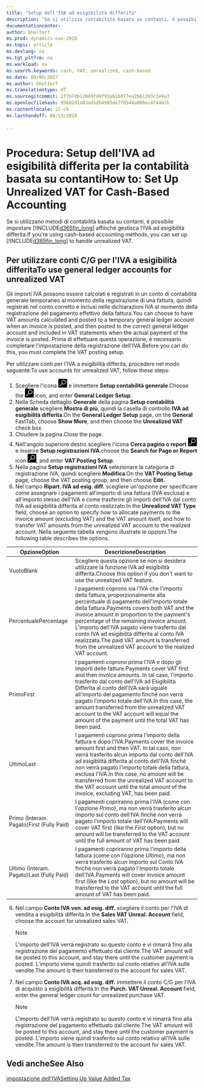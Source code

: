 ```yaml
---
title: "Setup dell'IVA ad esigibilità differita"
description: "Se si utilizza contabilità basata su contanti, è possibile specificare come gestire l'IVA ad esigibilità differita per le vendite e acquisti."
documentationcenter: 
author: bholtorf
ms.prod: dynamics-nav-2018
ms.topic: article
ms.devlang: na
ms.tgt_pltfrm: na
ms.workload: na
ms.search.keywords: cash, VAT, unrealized, cash-based
ms.date: 09/08/2017
ms.author: bholtorf
ms.translationtype: HT
ms.sourcegitcommit: 2f7b7db12069fd9f93a616077ea2b61393c1e9a3
ms.openlocfilehash: 95602d1a83ad1db4985de7f8544a008ec4f44b1b
ms.contentlocale: it-ch
ms.lasthandoff: 08/13/2018

---
```


# <a name="how-to-set-up-unrealized-vat-for-cash-based-accounting"></a><span data-ttu-id="db6cd-103">Procedura: Setup dell'IVA ad esigibilità differita per la contabilità basata su contanti</span><span class="sxs-lookup"><span data-stu-id="db6cd-103">How to: Set Up Unrealized VAT for Cash-Based Accounting</span></span>
<span data-ttu-id="db6cd-104">Se si utilizzano metodi di contabilità basata su contanti, è possibile impostare [!INCLUDE[d365fin_long](includes/d365fin_long_md.md)] affinché gestisca l'IVA ad esigibilità differita.</span><span class="sxs-lookup"><span data-stu-id="db6cd-104">If you're using cash-based accounting methods, you can set up [!INCLUDE[d365fin_long](includes/d365fin_long_md.md)] to handle unrealized VAT.</span></span>

## <a name="to-use-general-ledger-accounts-for-unrealized-vat"></a><span data-ttu-id="db6cd-105">Per utilizzare conti C/G per l'IVA a esigibilità differita</span><span class="sxs-lookup"><span data-stu-id="db6cd-105">To use general ledger accounts for unrealized VAT</span></span>
<span data-ttu-id="db6cd-106">Gli importi IVA possono essere calcolati e registrati in un conto di contabilità generale temporaneo al momento della registrazione di una fattura, quindi registrati nel conto corretto e inclusi nelle dichiarazioni IVA al momento della registrazione del pagamento effettivo della fattura.</span><span class="sxs-lookup"><span data-stu-id="db6cd-106">You can choose to have VAT amounts calculated and posted to a temporary general ledger account when an invoice is posted, and then posted to the correct general ledger account and included in VAT statements when the actual payment of the invoice is posted.</span></span> <span data-ttu-id="db6cd-107">Prima di effettuare questa operazione, è necessario completare l'impostazione della registrazione dell'IVA.</span><span class="sxs-lookup"><span data-stu-id="db6cd-107">Before you can do this, you must complete the VAT posting setup.</span></span>

<span data-ttu-id="db6cd-108">Per utilizzare conti per l'IVA a esigibilità differita, procedere nel modo seguente:</span><span class="sxs-lookup"><span data-stu-id="db6cd-108">To use accounts for unrealized VAT, follow these steps:</span></span>
1. <span data-ttu-id="db6cd-109">Scegliere l'icona ![Cerca pagina o report](media/ui-search/search_small.png "Cerca pagina o report") e immettere **Setup contabilità generale**.</span><span class="sxs-lookup"><span data-stu-id="db6cd-109">Choose the ![Search for Page or Report](media/ui-search/search_small.png "Search for Page or Report icon") icon, and enter **General Ledger Setup**.</span></span> 
2. <span data-ttu-id="db6cd-110">Nella Scheda dettaglio **Generale** della pagina **Setup contabilità generale** scegliere **Mostra di più**, quindi la casella di controllo **IVA ad esigibilità differita**.</span><span class="sxs-lookup"><span data-stu-id="db6cd-110">On the **General Ledger Setup** page, on the **General** FastTab, choose **Show More**, and then choose the **Unrealized VAT** check box.</span></span>
3. <span data-ttu-id="db6cd-111">Chiudere la pagina.</span><span class="sxs-lookup"><span data-stu-id="db6cd-111">Close the page.</span></span>
4. <span data-ttu-id="db6cd-112">Nell'angolo superiore destro scegliere l'icona **Cerca pagina o report** ![Cerca pagina o report](media/ui-search/search_small.png "icona Cerca pagina o report") e inserire **Setup registrazioni IVA**.</span><span class="sxs-lookup"><span data-stu-id="db6cd-112">choose the **Search for Page or Report** icon ![Search for Page or Report](media/ui-search/search_small.png "Search for Page or Report icon"), and enter **VAT Posting Setup**.</span></span> 
5. <span data-ttu-id="db6cd-113">Nella pagina **Setup registrazioni IVA** selezionare la categoria di registrazione IVA, quindi scegliere **Modifica**.</span><span class="sxs-lookup"><span data-stu-id="db6cd-113">On the **VAT Posting Setup** page, choose the VAT posting group, and then choose **Edit**.</span></span> 
6. <span data-ttu-id="db6cd-114">Nel campo **Ripart. IVA ad esig. diff.** scegliere un'opzione per specificare come assegnare i pagamenti all'importo di una fattura (IVA esclusa) e all'importo stesso dell'IVA e come trasferire gli importi dell'IVA dal conto IVA ad esigibilità differita al conto realizzato.</span><span class="sxs-lookup"><span data-stu-id="db6cd-114">In the **Unrealized VAT Type** field, choose an option to specify how to allocate payments to the invoice amount (excluding VAT) and the VAT amount itself, and how to transfer VAT amounts from the unrealized VAT account to the realized account.</span></span> <span data-ttu-id="db6cd-115">Nella seguente tabella vengono illustrate le opzioni.</span><span class="sxs-lookup"><span data-stu-id="db6cd-115">The following table describes the options.</span></span>

| <span data-ttu-id="db6cd-116">Opzione</span><span class="sxs-lookup"><span data-stu-id="db6cd-116">Option</span></span> | <span data-ttu-id="db6cd-117">Descrizione</span><span class="sxs-lookup"><span data-stu-id="db6cd-117">Description</span></span> |
| --- | --- |
| <span data-ttu-id="db6cd-118">Vuoto</span><span class="sxs-lookup"><span data-stu-id="db6cd-118">Blank</span></span> | <span data-ttu-id="db6cd-119">Scegliere questa opzione se non si desidera utilizzare la funzione IVA ad esigibilità differita.</span><span class="sxs-lookup"><span data-stu-id="db6cd-119">Choose this option if you don't want to use the unrealized VAT feature.</span></span> |
| <span data-ttu-id="db6cd-120">Percentuale</span><span class="sxs-lookup"><span data-stu-id="db6cd-120">Percentage</span></span> | <span data-ttu-id="db6cd-121">I pagamenti coprono sia l'IVA che l'importo della fattura, proporzionalmente alla percentuale di pagamento dell'importo totale della fattura.</span><span class="sxs-lookup"><span data-stu-id="db6cd-121">Payments covers both VAT and the invoice amount in proportion to the payment's percentage of the remaining invoice amount.</span></span> <span data-ttu-id="db6cd-122">L'importo dell'IVA pagato viene trasferito dal conto IVA ad esigibilità differita al conto IVA realizzata.</span><span class="sxs-lookup"><span data-stu-id="db6cd-122">The paid VAT amount is transferred from the unrealized VAT account to the realized VAT account.</span></span> |
| <span data-ttu-id="db6cd-123">Primo</span><span class="sxs-lookup"><span data-stu-id="db6cd-123">First</span></span> | <span data-ttu-id="db6cd-124">I pagamenti coprono prima l'IVA e dopo gli importi delle fatture.</span><span class="sxs-lookup"><span data-stu-id="db6cd-124">Payments cover VAT first and then invoice amounts.</span></span> <span data-ttu-id="db6cd-125">In tal caso, l'importo trasferito dal conto dell'IVA ad Esigibilità Differita al conto dell'IVA sarà uguale all'importo del pagamento finché non verrà pagato l'importo totale dell'IVA.</span><span class="sxs-lookup"><span data-stu-id="db6cd-125">In this case, the amount transferred from the unrealized VAT account to the VAT account will equal the amount of the payment until the total VAT has been paid.</span></span> |
| <span data-ttu-id="db6cd-126">Ultimo</span><span class="sxs-lookup"><span data-stu-id="db6cd-126">Last</span></span> | <span data-ttu-id="db6cd-127">I pagamenti coprono prima l'importo della fattura e dopo l'IVA.</span><span class="sxs-lookup"><span data-stu-id="db6cd-127">Payments cover the invoice amount first and then VAT.</span></span> <span data-ttu-id="db6cd-128">In tal caso, non verrà trasferito alcun importo dal conto dell'IVA ad esigibilità differita al conto dell'IVA finché non verrà pagato l'importo totale della fattura, esclusa l'IVA.</span><span class="sxs-lookup"><span data-stu-id="db6cd-128">In this case, no amount will be transferred from the unrealized VAT account to the VAT account until the total amount of the invoice, excluding VAT, has been paid.</span></span> |
| <span data-ttu-id="db6cd-129">Primo (Interam. Pagato)</span><span class="sxs-lookup"><span data-stu-id="db6cd-129">First (Fully Paid)</span></span> | <span data-ttu-id="db6cd-130">I pagamenti copriranno prima l'IVA (come con l'opzione _Primo_), ma non verrà trasferito alcun importo sul conto dell'IVA finché non verrà pagato l'importo totale dell'IVA.</span><span class="sxs-lookup"><span data-stu-id="db6cd-130">Payments will cover VAT first (like the _First_ option), but no amount will be transferred to the VAT account until the full amount of VAT has been paid.</span></span> |
| <span data-ttu-id="db6cd-131">Ultimo (Interam. Pagato)</span><span class="sxs-lookup"><span data-stu-id="db6cd-131">Last (Fully Paid)</span></span> | <span data-ttu-id="db6cd-132">I pagamenti copriranno prima l'importo della fattura (come con l'opzione _Ultimo_), ma non verrà trasferito alcun importo sul Conto IVA finché non verrà pagato l'importo totale dell'IVA.</span><span class="sxs-lookup"><span data-stu-id="db6cd-132">Payments will cover invoice amount first (like the _Last_ option), but no amount will be transferred to the VAT account until the full amount of VAT has been paid.</span></span> |

6. <span data-ttu-id="db6cd-133">Nel campo **Conto IVA ven. ad esig. diff.** scegliere il conto per l'IVA di vendita a esigibilità differita.</span><span class="sxs-lookup"><span data-stu-id="db6cd-133">In the **Sales VAT Unreal. Account** field, choose the account for unrealized sales VAT.</span></span>

    > [!NOTE]  
   >   <span data-ttu-id="db6cd-134">L'importo dell'IVA verrà registrato su questo conto e vi rimarrà fino alla registrazione del pagamento effettuato dal cliente.</span><span class="sxs-lookup"><span data-stu-id="db6cd-134">The VAT amount will be posted to this account, and stay there until the customer payment is posted.</span></span> <span data-ttu-id="db6cd-135">L'importo viene quindi trasferito sul conto relativo all'IVA sulle vendite.</span><span class="sxs-lookup"><span data-stu-id="db6cd-135">The amount is then transferred to the account for sales VAT.</span></span>
7. <span data-ttu-id="db6cd-136">Nel campo **Conto IVA acq. ad esig. diff.** immettere il conto C/G per l'IVA di acquisto a esigibilità differita.</span><span class="sxs-lookup"><span data-stu-id="db6cd-136">In the **Purch. VAT Unreal. Account** field, enter the general ledger count for unrealized purchase VAT.</span></span>

    > [!NOTE]  
   >   <span data-ttu-id="db6cd-137">L'importo dell'IVA verrà registrato su questo conto e vi rimarrà fino alla registrazione del pagamento effettuato dal cliente.</span><span class="sxs-lookup"><span data-stu-id="db6cd-137">The VAT amount will be posted to this account, and stay there until the customer payment is posted.</span></span> <span data-ttu-id="db6cd-138">L'importo viene quindi trasferito sul conto relativo all'IVA sulle vendite.</span><span class="sxs-lookup"><span data-stu-id="db6cd-138">The amount is then transferred to the account for sales VAT.</span></span>

## <a name="see-also"></a><span data-ttu-id="db6cd-139">Vedi anche</span><span class="sxs-lookup"><span data-stu-id="db6cd-139">See Also</span></span>
[<span data-ttu-id="db6cd-140">impostazione dell'IVA</span><span class="sxs-lookup"><span data-stu-id="db6cd-140">Setting Up Value Added Tax</span></span>](finance-setup-vat.md)
